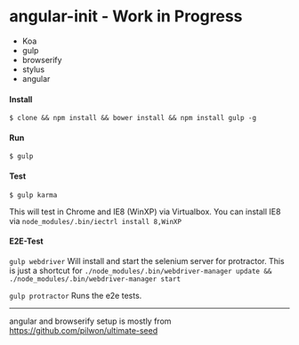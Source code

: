 angular-init - Work in Progress
============

* Koa
* gulp
* browserify
* stylus
* angular

#### Install
  ```$ clone && npm install && bower install && npm install gulp -g```

#### Run
  ```$ gulp ```

#### Test
  ```$ gulp karma```

This will test in Chrome and IE8 (WinXP) via Virtualbox. You can install IE8 via ```node_modules/.bin/iectrl install 8,WinXP```

#### E2E-Test
  ```gulp webdriver```
  Will install and start the selenium server for protractor. This is just a shortcut for ```./node_modules/.bin/webdriver-manager update && ./node_modules/.bin/webdriver-manager start```

  ```gulp protractor```
  Runs the e2e tests.

-----
angular and browserify setup is mostly from https://github.com/pilwon/ultimate-seed